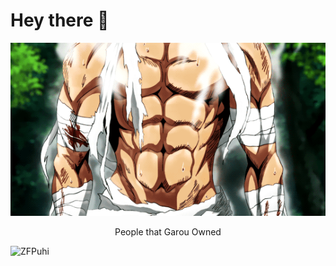 # Hey there :wave:

<p align="center">
  <img src="https://github.com/ZFPuhi/REPOSITORIES/blob/master/readme-content/garou-steam.gif?raw=true" alt="One Punch Man Garou">
</p>

<p align="center"> 
  People that Garou Owned<br>
 <p><img src="https://komarev.com/ghpvc/?username=ZFPuhi&label=Total%20Number%20Owned&color=32CD32&style=for-the-badge" alt="ZFPuhi" /> </p>
</p>
<!--
**ZFPuhi/ZFPuhi** is a ✨ _special_ ✨ repository because its `README.md` (this file) appears on your GitHub profile.

Here are some ideas to get you started:

- 🔭 I’m currently working on ...
- 🌱 I’m currently learning ...
- 👯 I’m looking to collaborate on ...
- 🤔 I’m looking for help with ...
- 💬 Ask me about ...
- 📫 How to reach me: ...
- 😄 Pronouns: ...
- ⚡ Fun fact: ...
-->
